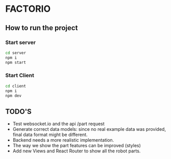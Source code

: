 # FACTORIO

## How to run the project

### Start server

```bash
cd server
npm i
npm start
```

### Start Client

```bash
cd client
npm i
npm dev
```

## TODO'S

- Test websocket.io and the api /part request
- Generate correct data models: since no real example data was provided, final data format might be different.
- Backend needs a more realistic implementation.
- The way we show the part features can be improved (styles)
- Add new Views and React Router to show all the robot parts.
